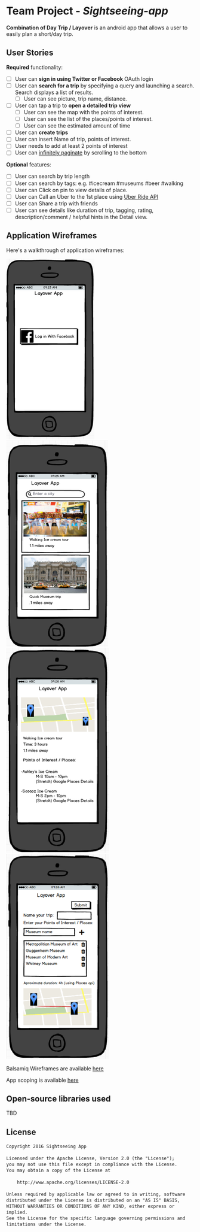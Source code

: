 # Team Project  - *Sightseeing-app*

**Combination of Day Trip / Layover** is an android app that allows a user to easily plan a short/day trip.

## User Stories

**Required** functionality:

* [ ] User can **sign in using Twitter or Facebook** OAuth login
* [ ] User can **search for a trip** by specifying a query and launching a search. Search displays a list of results.
  * [ ] User can see picture, trip name, distance.
* [ ] User can tap a trip to **open a detailed trip view**
  * [ ] User can see the map with the points of interest.
  * [ ] User can see the list of the places/points of interest.
  * [ ] User can see the estimated amount of time
* [ ] User can **create trips** 
 * [ ] User can insert Name of trip, points of interest.
 * [ ] User needs to add at least 2 points of interest
* [ ] User can [infinitely paginate](http://guides.codepath.com/android/Endless-Scrolling-with-AdapterViews-and-RecyclerView)  by scrolling to the bottom

**Optional** features:

* [ ] User can search by trip length
* [ ] User can search by tags: e.g. #icecream #museums #beer #walking
* [ ] User can Click on pin to view details of place.
* [ ] User can Call an Uber to the 1st place using [Uber Ride API](https://developer.uber.com/docs/rides/ride-requests)
* [ ] User can Share a trip with friends
* [ ] User can see details like duration of trip, tagging, rating, description/comment / helpful hints in the Detail view.

## Application Wireframes 

Here's a walkthrough of application wireframes:

<img src='https://github.com/CodePathTeam8/sightseeing-app/blob/master/wireframes/Login%20Screen.PNG' title='Login Screen' width='' alt='Login Screen' />
<img src='https://github.com/CodePathTeam8/sightseeing-app/blob/master/wireframes/List%20of%20trips.PNG' title='List of trips' width='' alt='List of trips' />

<img src='https://github.com/CodePathTeam8/sightseeing-app/blob/master/wireframes/Trip%20detail.PNG' title='Trip detail' width='' alt='Trip detail' />
<img src='https://github.com/CodePathTeam8/sightseeing-app/blob/master/wireframes/Create%20tip.PNG' title='Create tip' width='' alt='Create tip' />


Balsamiq Wireframes are available [here](https://github.com/CodePathTeam8/sightseeing-app/blob/master/wireframes/shortripplanner.bmpr)

App scoping is available [here](https://docs.google.com/document/d/1EE0bmJKB6SsI59y8KNF4uv_5q2dXVmS_G7AxZV-FMyk/edit)

## Open-source libraries used

TBD

## License

    Copyright 2016 Sightseeing App

    Licensed under the Apache License, Version 2.0 (the "License");
    you may not use this file except in compliance with the License.
    You may obtain a copy of the License at

        http://www.apache.org/licenses/LICENSE-2.0

    Unless required by applicable law or agreed to in writing, software
    distributed under the License is distributed on an "AS IS" BASIS,
    WITHOUT WARRANTIES OR CONDITIONS OF ANY KIND, either express or implied.
    See the License for the specific language governing permissions and
    limitations under the License.
